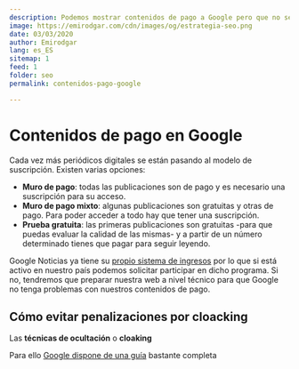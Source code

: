 ```yaml
---
description: Podemos mostrar contenidos de pago a Google pero que no sean accesibles a los usuarios
image: https://emirodgar.com/cdn/images/og/estrategia-seo.png
date: 03/03/2020
author: Emirodgar
lang: es_ES
sitemap: 1
feed: 1
folder: seo
permalink: contenidos-pago-google

--- 
```


# Contenidos de pago en Google

Cada vez más periódicos digitales se están pasando al modelo de suscripción. Existen varias opciones:

 - **Muro de pago**: todas las publicaciones son de pago y es necesario una suscripción para su acceso.
 - **Muro de pago mixto**: algunas publicaciones son gratuitas y otras de pago. Para poder acceder a todo hay que tener una suscripción.
 - **Prueba gratuita**: las primeras publicaciones son gratuitas -para que puedas evaluar la calidad de las mismas- y a partir de un número determinado tienes que pagar para seguir leyendo.

Google Noticias ya tiene su [propio sistema de ingresos](https://support.google.com/news/publisher-center/answer/9606543?visit_id=637188253321907152-220207309&rd=1&hl=es) por lo que si está activo en nuestro país podemos solicitar participar en dicho programa. Si no, tendremos que preparar nuestra web a nivel técnico para que Google no tenga problemas con nuestros contenidos de pago. 

## Cómo evitar penalizaciones por cloacking

Las **técnicas de ocultación** o **cloaking** 

Para ello [Google dispone de una guía](https://developers.google.com/search/docs/data-types/paywalled-content) bastante completa


<!--stackedit_data:
eyJoaXN0b3J5IjpbLTIxMTUyNDI4MDcsLTE3MzcxMzAxMjVdfQ
==
-->